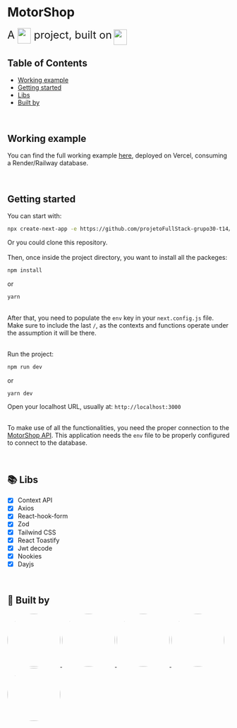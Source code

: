 # MotorShop

<font size=5>A <img src="https://cdn.jsdelivr.net/gh/devicons/devicon/icons/nextjs/nextjs-original.svg" height="35" width="30" align="center" />
project, built on</font> <img src="https://cdn.jsdelivr.net/gh/devicons/devicon/icons/typescript/typescript-original.svg" height="35" width=30 align="center"/>

## Table of Contents

- [Working example](#example)
- [Getting started](#start)
- [Libs](#libs)
- [Built by](#devs)

<br>

## <h2 id="example">Working example</h2>

You can find the full working example [here](VERCELLINK), deployed on Vercel, consuming a Render/Railway database.

<br>

[comment]: <> (Reconfigurar com o deploy pronto)

## <h2 id="start">Getting started</h2>

You can start with:

[comment]: <> (Precisa testar com o repositório público)

```bash
npx create-next-app -e https://github.com/projetoFullStack-grupo30-t14/projetoFullStack-frontend
```

Or you could clone this repository.
<br>
<br>
Then, once inside the project directory, you want to install all the packeges:

```bash
npm install
```

or

```bash
yarn
```

<br>After that, you need to populate the `env` key in your `next.config.js` file. Make sure to include the last `/`, as the contexts and functions operate under the assumption it will be there.

<br>Run the project:

```bash
npm run dev
```

or

```bash
yarn dev
```

Open your localhost URL, usually at:
`http://localhost:3000`

<br>To make use of all the functionalities, you need the proper connection to the [MotorShop API](https://github.com/projetoFullStack-grupo30-t14/projetoFullStack-backend). This application needs the `env` file to be properly configured to connect to the database.

<br>

## <h2 id="libs">:books: Libs</h2>

- [x] Context API
- [x] Axios
- [x] React-hook-form
- [x] Zod
- [x] Tailwind CSS
- [x] React Toastify
- [x] Jwt decode
- [x] Nookies
- [x] Dayjs

<br>

## <h2 id="devs">:construction_worker: Built by</h2>

<a href="https://github.com/calberto97" >
  <img width="120px" src="https://avatars.githubusercontent.com/u/110138209?v=4" style="border-radius:100%">
</a>
<a href="https://github.com/gabifontoura" >
  <img width="120px" src="https://avatars.githubusercontent.com/u/110035918?v=4" style="border-radius:100%">
</a>
<a href="https://github.com/LucasWFragoso" >
  <img width="120px" src="https://avatars.githubusercontent.com/u/103780535?v=4" style="border-radius:100%">
</a>
<a href="https://github.com/CToH10" >
  <img width="120px" src="https://avatars.githubusercontent.com/u/108496850?v=4" style="border-radius:100%">
</a>
<a href="https://github.com/silvadpablo" >
  <img width="120px" src="https://avatars.githubusercontent.com/u/110122799?v=4" style="border-radius:100%">
</a>
